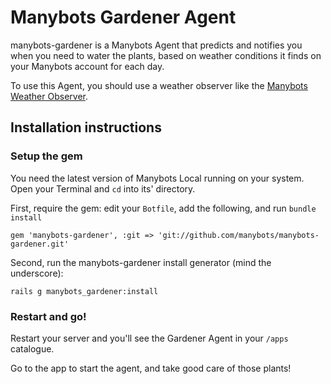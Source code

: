# Manybots Gardener Agent

manybots-gardener is a Manybots Agent that predicts and notifies you when you need to water the plants, based on weather conditions it finds on your Manybots account for each day.

To use this Agent, you should use a weather observer like the [Manybots Weather Observer](https://github.com/manybots/manybots-weather).

## Installation instructions

### Setup the gem

You need the latest version of Manybots Local running on your system. Open your Terminal and `cd` into its' directory.

First, require the gem: edit your `Botfile`, add the following, and run `bundle install`

```
gem 'manybots-gardener', :git => 'git://github.com/manybots/manybots-gardener.git'
```

Second, run the manybots-gardener install generator (mind the underscore):

```
rails g manybots_gardener:install
```

### Restart and go!

Restart your server and you'll see the Gardener Agent in your `/apps` catalogue. 

Go to the app to start the agent, and take good care of those plants!